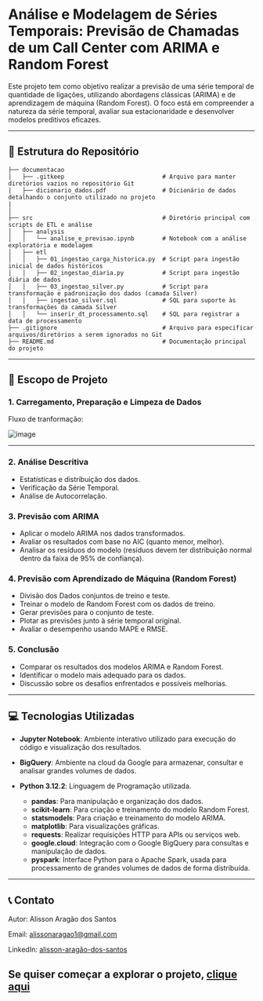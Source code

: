 # Análise e Modelagem de Séries Temporais: Previsão de Chamadas de um Call Center com ARIMA e Random Forest

Este projeto tem como objetivo realizar a previsão de uma série temporal de quantidade de ligações, utilizando abordagens clássicas (ARIMA) e de aprendizagem de máquina (Random Forest). O foco está em compreender a natureza da série temporal, avaliar sua estacionaridade e desenvolver modelos preditivos eficazes.

---

## 📂 Estrutura do Repositório

```
├── documentacao  
|   ├── .gitkeep                            # Arquivo para manter diretórios vazios no repositório Git
|   ├── dicionario_dados.pdf                # Dicionário de dados detalhando o conjunto utilizado no projeto
|
│                                          
├── src                                     # Diretório principal com scripts de ETL e análise
│   ├── analysis
│   │   └── analise_e_previsao.ipynb        # Notebook com a análise exploratória e modelagem
│   ├── etl
│   │   ├── 01_ingestao_carga_historica.py  # Script para ingestão inicial de dados históricos
│   │   ├── 02_ingestao_diaria.py           # Script para ingestão diária de dados
│   │   ├── 03_ingestao_silver.py           # Script para transformação e padronização dos dados (camada Silver)
│   │   ├── ingestao_silver.sql             # SQL para suporte às transformações da camada Silver
│   │   └── inserir_dt_processamento.sql    # SQL para registrar a data de processamento
├── .gitignore                              # Arquivo para especificar arquivos/diretórios a serem ignorados no Git
├── README.md                               # Documentação principal do projeto
```
---

## 📜 Escopo de Projeto

### 1. Carregamento, Preparação e Limpeza de Dados

Fluxo de tranformação:

![image](https://github.com/user-attachments/assets/e8990536-f8b8-4675-a299-c86ab5961454)

---

### 2. Análise Descritiva

- Estatísticas e distribuição dos dados.
- Verificação da Série Temporal.
- Análise de Autocorrelação.

### 3. Previsão com ARIMA

- Aplicar o modelo ARIMA nos dados transformados.
- Avaliar os resultados com base no AIC (quanto menor, melhor).
- Analisar os resíduos do modelo (resíduos devem ter distribuição normal dentro da faixa de 95% de confiança).

### 4. Previsão com Aprendizado de Máquina (Random Forest)

- Divisão dos Dados conjuntos de treino e teste.
- Treinar o modelo de Random Forest com os dados de treino.
- Gerar previsões para o conjunto de teste.
- Plotar as previsões junto à série temporal original.
- Avaliar o desempenho usando MAPE e RMSE.

### 5. Conclusão

- Comparar os resultados dos modelos ARIMA e Random Forest.
- Identificar o modelo mais adequado para os dados.
- Discussão sobre os desafios enfrentados e possíveis melhorias.

---

## 💻 Tecnologias Utilizadas

- **Jupyter Notebook**: Ambiente interativo utilizado para execução do código e visualização dos resultados.
- **BigQuery**: Ambiente na cloud da Google para armazenar, consultar e analisar grandes volumes de dados.
- **Python 3.12.2**: Linguagem de Programação utilizada.

    - **pandas**: Para manipulação e organização dos dados.
    - **scikit-learn**: Para criação e treinamento do modelo Random Forest.
    - **statsmodels**: Para criação e treinamento do modelo ARIMA.
    - **matplotlib**: Para visualizações gráficas.
    - **requests**: Realizar requisições HTTP para APIs ou serviços web.
    - **google.cloud**: Integração com o Google BigQuery para consultas e manipulação de dados.
    - **pyspark**: Interface Python para o Apache Spark, usada para processamento de grandes volumes de dados de forma distribuída.


---

## 📞 Contato

Autor: Alisson Aragão dos Santos

Email: alissonaragao1@gmail.com

LinkedIn: [alisson-aragão-dos-santos](https://www.linkedin.com/in/alisson-arag%C3%A3o-dos-santos-459297120/)



## Se quiser começar a explorar o projeto, <a href="https://github.com/alisson-as/modelagem-series-temporais/blob/main/src/analysis/analise_e_previsao.ipynb">clique aqui</a>

